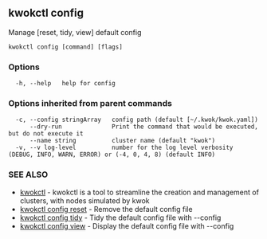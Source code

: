 ## kwokctl config

Manage [reset, tidy, view] default config

```
kwokctl config [command] [flags]
```

### Options

```
  -h, --help   help for config
```

### Options inherited from parent commands

```
  -c, --config stringArray   config path (default [~/.kwok/kwok.yaml])
      --dry-run              Print the command that would be executed, but do not execute it
      --name string          cluster name (default "kwok")
  -v, --v log-level          number for the log level verbosity (DEBUG, INFO, WARN, ERROR) or (-4, 0, 4, 8) (default INFO)
```

### SEE ALSO

* [kwokctl](kwokctl.md)	 - kwokctl is a tool to streamline the creation and management of clusters, with nodes simulated by kwok
* [kwokctl config reset](kwokctl_config_reset.md)	 - Remove the default config file
* [kwokctl config tidy](kwokctl_config_tidy.md)	 - Tidy the default config file with --config
* [kwokctl config view](kwokctl_config_view.md)	 - Display the default config file with --config

